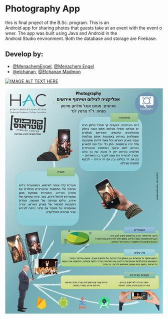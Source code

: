 # Photography App

this is final project of the B.Sc. program. This is an Android app for sharing photos that guests take at an event with the event owner.
The app was built using Java and Android in the Android Studio environment. Both the database and storage are Firebase.

## Develop by:

- [@MenachemEngel](https://www.github.com/MenachemEngel), [@Menachem Engel](https://www.linkedin.com/in/menachem-engel-73a533b0) 
- [@elchanan](https://github.com/elchanan-madmon), [@Elchanan Madmon](https://il.linkedin.com/in/elchanan-madmon)


[![IMAGE ALT TEXT HERE](https://img.youtube.com/vi/avIZLFzRczQ/0.jpg)](https://www.youtube.com/watch?v=avIZLFzRczQ)

![poster](https://github.com/MenachemEngel/FourInALine.New1/blob/assets/Poster.JPG)
